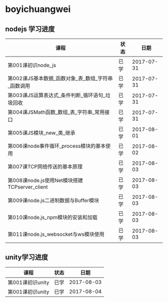 # boyichuangwei
## nodejs 学习进度

| 课程 | 状态 | 日期 |
| --- | --- | --- |
| 第001课初识node_js | 已学 | 2017-07-31 |
| 第002课JS基本数据_函数对象_表_数组_字符串_函数调用 | 已学 | 2017-07-31 |
| 第003课JS运算表达式_条件判断_循环语句_垃圾回收 | 已学 | 2017-07-31 |
| 第004课JSMath函数_数组_表_字符串_常用接口 | 已学 | 2017-07-31 |
| 第005课JS模块_new_类_继承 | 已学 | 2017-08-01 |
| 第006课node事件循环_process模块的基本使用 | 已学 | 2017-08-02 |
| 第007课TCP网络传送的基本原理 | 已学 | 2017-08-03 |
| 第008课node.js使用Net模块搭建TCPserver_client | 已学 | 2017-08-03 |
| 第009课node.js二进制数据与Buffer模块 | 已学 | 2017-08-03 |
| 第010课node.js_npm模块的安装和加载 | 已学 | 2017-08-03 |
| 第011课node.js_websocket与ws模块使用 | 已学 | 2017-08-03 |
## unity学习进度
| 课程 | 状态 | 日期 |
| --- | --- | --- |
| 第001课初识unity | 已学 | 2017-08-03 |
| 第001课初识unity | 已学 | 2017-08-04 |


